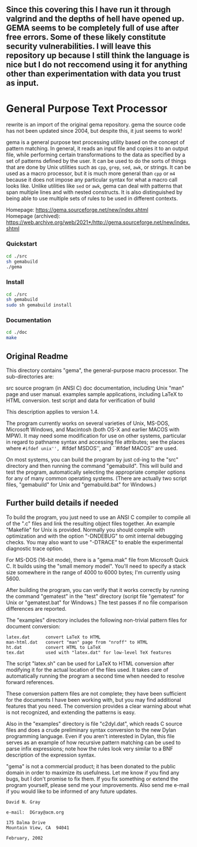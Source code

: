 ## Since this covering this I have run it through valgrind and the depths of hell have opened up. GEMA seems to be completely full of use after free errors. Some of these likely constitute security vulnerabilities. I will leave this repository up because I still think the language is nice but I do not reccomend using it for anything other than experimentation with data you trust as input.

# General Purpose Text Processor

rewrite is an import of the original gema repository. gema the source code has not been updated since 2004, but despite this, it just seems to work!

gema is a general purpose text processing utility based on the concept of pattern matching. In general, it reads an input file and copies it to an output file, while performing certain transformations to the data as specified by a set of patterns defined by the user. It can be used to do the sorts of things that are done by Unix utilities such as `cpp`, `grep`, `sed`, `awk`, or strings. It can be used as a macro processor, but it is much more general than `cpp` or `m4` because it does not impose any particular syntax for what a macro call looks like. Unlike utilities like `sed` or `awk`, gema can deal with patterns that span multiple lines and with nested constructs. It is also distinguished by being able to use multiple sets of rules to be used in different contexts.

Homepage: https://gema.sourceforge.net/new/index.shtml  
Homepage (archived): https://web.archive.org/web/2021*/http://gema.sourceforge.net/new/index.shtml  

### Quickstart

```sh
cd ./src
sh gemabuild
./gema
```

### Install

```sh
cd ./src
sh gemabuild
sudo sh gemabuild install
```

### Documentation

```sh
cd ./doc
make
```

## Original Readme

This directory contains "gema", the general-purpose macro processor.
The sub-directories are:

   src        source program (in ANSI C)
   doc        documentation, including Unix "man" page and user manual.
   examples   sample applications, including LaTeX to HTML conversion.
   test       script and data for verification of build

This description applies to version 1.4.

The program currently works on several varieties of Unix, MS-DOS,
Microsoft Windows, and Macintosh (both OS-X and earlier MACOS with
MPW). It may need some modification for use on other systems, particular
in regard to pathname syntax and accessing file attributes; see the
places where ``#ifdef unix'', ``#ifdef MSDOS'', and ``#ifdef MACOS'' are
used.

On most systems, you can build the program by just cd-ing to the "src"
directory and then running the command "gemabuild".  This will build and
test the program, automatically selecting the appropriate compiler
options for any of many common operating systems.  (There are actually
two script files, "gemabuild" for Unix and "gemabuild.bat" for Windows.)

## Further build details if needed

To build the program, you just need to use an ANSI C compiler to
compile all of the ".c" files and link the resulting object files
together.  An example "Makefile" for Unix is provided.  Normally you
should compile with optimization and with the option "-DNDEBUG" to omit
internal debugging checks.  You may also want to use "-DTRACE" to
enable the experimental diagnostic trace option.

For MS-DOS (16-bit mode), there is a "gema.mak" file from Microsoft
Quick C.  It builds using the "small memory model".  You'll need to
specify a stack size somewhere in the range of 4000 to 6000 bytes; I'm
currently using 5600.

After building the program, you can verify that it works correctly by
running the command "gematest" in the "test" directory (script file
"gematest" for Unix or "gematest.bat" for Windows.) The test passes if
no file comparison differences are reported.

The "examples" directory includes the following non-trivial pattern files
for document conversion:

    latex.dat      convert LaTeX to HTML
    man-html.dat   convert "man" page from "nroff" to HTML
    ht.dat         convert HTML to LaTeX
    tex.dat        used with "latex.dat" for low-level TeX features

The script "latex.sh" can be used for LaTeX to HTML conversion after
modifying it for the actual location of the files used.  It takes care of
automatically running the program a second time when needed to resolve
forward references. 

These conversion pattern files are not complete; they have been
sufficient for the documents I have been working with, but you may find
additional features that you need.  The conversion provides a clear
warning about what is not recognized, and extending the patterns is easy.

Also in the "examples" directory is file "c2dyl.dat", which reads C
source files and does a crude preliminary syntax conversion to the new
Dylan programming language.  Even if you aren't interested in Dylan, this
file serves as an example of how recursive pattern matching can be used
to parse infix expressions; note how the rules look very similar to a BNF
description of the expression syntax.


"gema" is not a commercial product; it has been donated to the public
domain in order to maximize its usefulness.  Let me know if you find any
bugs, but I don't promise to fix them.  If you fix something or extend
the program yourself, please send me your improvements.  Also send me
e-mail if you would like to be informed of any future updates.

    David N. Gray

    e-mail:  DGray@acm.org

    175 Dalma Drive
    Mountain View, CA  94041

    February, 2002
